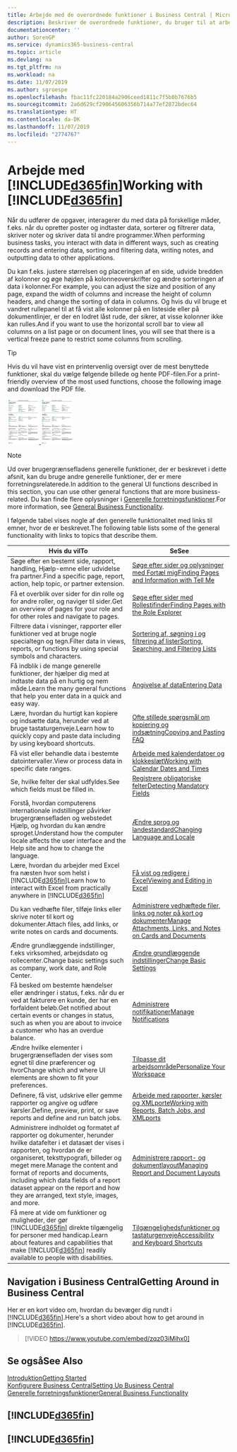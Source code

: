 ```yaml
---
title: Arbejde med de overordnede funktioner i Business Central | Microsoft Docs
description: Beskriver de overordnede funktioner, du bruger til at arbejde med data i Business Central, som f.eks. at angive værdier, sortere data og ændre visninger.
documentationcenter: ''
author: SorenGP
ms.service: dynamics365-business-central
ms.topic: article
ms.devlang: na
ms.tgt_pltfrm: na
ms.workload: na
ms.date: 11/07/2019
ms.author: sgroespe
ms.openlocfilehash: fbac11fc220184a2906ceed1811c7f5b0b7676b5
ms.sourcegitcommit: 2a6d629cf290645606356b714a77ef2872bdec64
ms.translationtype: HT
ms.contentlocale: da-DK
ms.lasthandoff: 11/07/2019
ms.locfileid: "2774767"
---
```

# <a name="working-with-included365finincludesd365fin_mdmd"></a><span data-ttu-id="5d788-103">Arbejde med [!INCLUDE[d365fin](includes/d365fin_md.md)]</span><span class="sxs-lookup"><span data-stu-id="5d788-103">Working with [!INCLUDE[d365fin](includes/d365fin_md.md)]</span></span>
<span data-ttu-id="5d788-104">Når du udfører de opgaver, interagerer du med data på forskellige måder, f.eks. når du opretter poster og indtaster data, sorterer og filtrerer data, skriver noter og skriver data til andre programmer.</span><span class="sxs-lookup"><span data-stu-id="5d788-104">When performing business tasks, you interact with data in different ways, such as creating records and entering data, sorting and filtering data, writing notes, and outputting data to other applications.</span></span>

<span data-ttu-id="5d788-105">Du kan f.eks. justere størrelsen og placeringen af en side, udvide bredden af kolonner og øge højden på kolonneoverskrifter og ændre sorteringen af data i kolonner.</span><span class="sxs-lookup"><span data-stu-id="5d788-105">For example, you can adjust the size and position of any page, expand the width of columns and increase the height of column headers, and change the sorting of data in columns.</span></span> <span data-ttu-id="5d788-106">Og hvis du vil bruge et vandret rullepanel til at få vist alle kolonner på en listeside eller på dokumentlinjer, er der en lodret låst rude, der sikrer, at visse kolonner ikke kan rulles.</span><span class="sxs-lookup"><span data-stu-id="5d788-106">And if you want to use the horizontal scroll bar to view all columns on a list page or on document lines, you will see that there is a vertical freeze pane to restrict some columns from scrolling.</span></span>

> [!TIP]
> <span data-ttu-id="5d788-107">Hvis du vil have vist en printervenlig oversigt over de mest benyttede funktioner, skal du vælge følgende billede og hente PDF-filen.</span><span class="sxs-lookup"><span data-stu-id="5d788-107">For a print-friendly overview of the most used functions, choose the following image and download the PDF file.</span></span>
>
> <span data-ttu-id="5d788-108">[ ![](media/cheat_sheet_inline.png) ](media/cheat_sheet.pdf)</span><span class="sxs-lookup"><span data-stu-id="5d788-108">[ ![](media/cheat_sheet_inline.png) ](media/cheat_sheet.pdf)</span></span>

> [!NOTE]
> <span data-ttu-id="5d788-109">Ud over brugergrænsefladens generelle funktioner, der er beskrevet i dette afsnit, kan du bruge andre generelle funktioner, der er mere forretningsrelaterede.</span><span class="sxs-lookup"><span data-stu-id="5d788-109">In addition to the general UI functions described in this section, you can use other general functions that are more business-related.</span></span> <span data-ttu-id="5d788-110">Du kan finde flere oplysninger i [Generelle forretningsfunktioner](ui-across-business-areas.md).</span><span class="sxs-lookup"><span data-stu-id="5d788-110">For more information, see [General Business Functionality](ui-across-business-areas.md).</span></span>

<span data-ttu-id="5d788-111">I følgende tabel vises nogle af den generelle funktionalitet med links til emner, hvor de er beskrevet.</span><span class="sxs-lookup"><span data-stu-id="5d788-111">The following table lists some of the general functionality with links to topics that describe them.</span></span>

| <span data-ttu-id="5d788-112">Hvis du vil</span><span class="sxs-lookup"><span data-stu-id="5d788-112">To</span></span> | <span data-ttu-id="5d788-113">Se</span><span class="sxs-lookup"><span data-stu-id="5d788-113">See</span></span> |
| --- | --- |
|<span data-ttu-id="5d788-114">Søge efter en bestemt side, rapport, handling, Hjælp-emne eller udvidelse fra partner.</span><span class="sxs-lookup"><span data-stu-id="5d788-114">Find a specific page, report, action, help topic, or partner extension.</span></span> |[<span data-ttu-id="5d788-115">Søge efter sider og oplysninger med Fortæl mig</span><span class="sxs-lookup"><span data-stu-id="5d788-115">Finding Pages and Information with Tell Me</span></span>](ui-search.md) |
|<span data-ttu-id="5d788-116">Få et overblik over sider for din rolle og for andre roller, og naviger til sider.</span><span class="sxs-lookup"><span data-stu-id="5d788-116">Get an overview of pages for your role and for other roles and navigate to pages.</span></span>|[<span data-ttu-id="5d788-117">Søge efter sider med Rollestifinder</span><span class="sxs-lookup"><span data-stu-id="5d788-117">Finding Pages with the Role Explorer</span></span>](ui-role-explorer.md)|
| <span data-ttu-id="5d788-118">Filtrere data i visninger, rapporter eller funktioner ved at bruge nogle specialtegn og tegn.</span><span class="sxs-lookup"><span data-stu-id="5d788-118">Filter data in views, reports, or functions by using special symbols and characters.</span></span> |[<span data-ttu-id="5d788-119">Sortering af, søgning i og filtrering af lister</span><span class="sxs-lookup"><span data-stu-id="5d788-119">Sorting, Searching, and Filtering Lists</span></span>](ui-enter-criteria-filters.md) |
|<span data-ttu-id="5d788-120">Få indblik i de mange generelle funktioner, der hjælper dig med at indtaste data på en hurtig og nem måde.</span><span class="sxs-lookup"><span data-stu-id="5d788-120">Learn the many general functions that help you enter data in a quick and easy way.</span></span>|[<span data-ttu-id="5d788-121">Angivelse af data</span><span class="sxs-lookup"><span data-stu-id="5d788-121">Entering Data</span></span>](ui-enter-data.md)|
|<span data-ttu-id="5d788-122">Lære, hvordan du hurtigt kan kopiere og indsætte data, herunder ved at bruge tastaturgenveje.</span><span class="sxs-lookup"><span data-stu-id="5d788-122">Learn how to quickly copy and paste data including by using keyboard shortcuts.</span></span>|[<span data-ttu-id="5d788-123">Ofte stillede spørgsmål om kopiering og indsætning</span><span class="sxs-lookup"><span data-stu-id="5d788-123">Copying and Pasting FAQ</span></span>](ui-copy-paste.md)|
| <span data-ttu-id="5d788-124">Få vist eller behandle data i bestemte datointervaller.</span><span class="sxs-lookup"><span data-stu-id="5d788-124">View or process data in specific date ranges.</span></span> |[<span data-ttu-id="5d788-125">Arbejde med kalenderdatoer og klokkeslæt</span><span class="sxs-lookup"><span data-stu-id="5d788-125">Working with Calendar Dates and Times</span></span>](ui-enter-date-ranges.md) |
| <span data-ttu-id="5d788-126">Se, hvilke felter der skal udfyldes.</span><span class="sxs-lookup"><span data-stu-id="5d788-126">See which fields must be filled in.</span></span> |[<span data-ttu-id="5d788-127">Registrere obligatoriske felter</span><span class="sxs-lookup"><span data-stu-id="5d788-127">Detecting Mandatory Fields</span></span>](ui-mandatory-fields.md) |
|<span data-ttu-id="5d788-128">Forstå, hvordan computerens internationale indstillinger påvirker brugergrænsefladen og webstedet Hjælp, og hvordan du kan ændre sproget.</span><span class="sxs-lookup"><span data-stu-id="5d788-128">Understand how the computer locale affects the user interface and the Help site and how to change the language.</span></span>|[<span data-ttu-id="5d788-129">Ændre sprog og landestandard</span><span class="sxs-lookup"><span data-stu-id="5d788-129">Changing Language and Locale</span></span>](about-locale-language.md)|
|<span data-ttu-id="5d788-130">Lære, hvordan du arbejder med Excel fra næsten hvor som helst i [!INCLUDE[d365fin](includes/d365fin_md.md)]</span><span class="sxs-lookup"><span data-stu-id="5d788-130">Learn how to interact with Excel from practically anywhere in [!INCLUDE[d365fin](includes/d365fin_md.md)]</span></span>|[<span data-ttu-id="5d788-131">Få vist og redigere i Excel</span><span class="sxs-lookup"><span data-stu-id="5d788-131">Viewing and Editing in Excel</span></span>](across-work-with-excel.md)|
|<span data-ttu-id="5d788-132">Du kan vedhæfte filer, tilføje links eller skrive noter til kort og dokumenter.</span><span class="sxs-lookup"><span data-stu-id="5d788-132">Attach files, add links, or write notes on cards and documents.</span></span>|[<span data-ttu-id="5d788-133">Administrere vedhæftede filer, links og noter på kort og dokumenter</span><span class="sxs-lookup"><span data-stu-id="5d788-133">Manage Attachments, Links, and Notes on Cards and Documents</span></span>](ui-how-add-link-to-record.md)|
| <span data-ttu-id="5d788-134">Ændre grundlæggende indstillinger, f.eks virksomhed, arbejdsdato og rollecenter.</span><span class="sxs-lookup"><span data-stu-id="5d788-134">Change basic settings such as company, work date, and Role Center.</span></span> |[<span data-ttu-id="5d788-135">Ændre grundlæggende indstillinger</span><span class="sxs-lookup"><span data-stu-id="5d788-135">Change Basic Settings</span></span>](ui-change-basic-settings.md) |
|<span data-ttu-id="5d788-136">Få besked om bestemte hændelser eller ændringer i status, f.eks. når du er ved at fakturere en kunde, der har en forfaldent beløb.</span><span class="sxs-lookup"><span data-stu-id="5d788-136">Get notified about certain events or changes in status, such as when you are about to invoice a customer who has an overdue balance.</span></span>|[<span data-ttu-id="5d788-137">Administrere notifikationer</span><span class="sxs-lookup"><span data-stu-id="5d788-137">Manage Notifications</span></span>](ui-smart-notifications.md)|
| <span data-ttu-id="5d788-138">Ændre hvilke elementer i brugergrænsefladen der vises som egnet til dine præferencer og hvor</span><span class="sxs-lookup"><span data-stu-id="5d788-138">Change which and where UI elements are shown to fit your preferences.</span></span>|[<span data-ttu-id="5d788-139">Tilpasse dit arbejdsområde</span><span class="sxs-lookup"><span data-stu-id="5d788-139">Personalize Your Workspace</span></span>](ui-personalization-user.md) |
|<span data-ttu-id="5d788-140">Definere, få vist, udskrive eller gemme rapporter og angive og udføre kørsler.</span><span class="sxs-lookup"><span data-stu-id="5d788-140">Define, preview, print, or save reports and define and run batch jobs.</span></span>|[<span data-ttu-id="5d788-141">Arbejde med rapporter, kørsler og XMLporte</span><span class="sxs-lookup"><span data-stu-id="5d788-141">Working with Reports, Batch Jobs, and XMLports</span></span>](ui-work-report.md)|
| <span data-ttu-id="5d788-142">Administrere indholdet og formatet af rapporter og dokumenter, herunder hvilke datafelter i et datasæt der vises i rapporten, og hvordan de er organiseret, teksttypografi, billeder og meget mere.</span><span class="sxs-lookup"><span data-stu-id="5d788-142">Manage the content and format of reports and documents, including which data fields of a report dataset appear on the report and how they are arranged, text style, images, and more.</span></span>|[<span data-ttu-id="5d788-143">Administrere rapport- og dokumentlayout</span><span class="sxs-lookup"><span data-stu-id="5d788-143">Managing Report and Document Layouts</span></span>](ui-manage-report-layouts.md) |
|<span data-ttu-id="5d788-144">Få mere at vide om funktioner og muligheder, der gør [!INCLUDE[d365fin](includes/d365fin_md.md)] direkte tilgængelig for personer med handicap.</span><span class="sxs-lookup"><span data-stu-id="5d788-144">Learn about features and capabilities that make [!INCLUDE[d365fin](includes/d365fin_md.md)] readily available to people with disabilities.</span></span>|[<span data-ttu-id="5d788-145">Tilgængelighedsfunktioner og tastaturgenveje</span><span class="sxs-lookup"><span data-stu-id="5d788-145">Accessibility and Keyboard Shortcuts</span></span>](ui-accessibility.md)|

## <a name="getting-around-in-business-central"></a><span data-ttu-id="5d788-146">Navigation i Business Central</span><span class="sxs-lookup"><span data-stu-id="5d788-146">Getting Around in Business Central</span></span>
<span data-ttu-id="5d788-147">Her er en kort video om, hvordan du bevæger dig rundt i [!INCLUDE[d365fin](includes/d365fin_md.md)].</span><span class="sxs-lookup"><span data-stu-id="5d788-147">Here's a short video about how to get around in [!INCLUDE[d365fin](includes/d365fin_md.md)].</span></span>

> [!VIDEO https://www.youtube.com/embed/zqz03iMihx0]

## <a name="see-also"></a><span data-ttu-id="5d788-148">Se også</span><span class="sxs-lookup"><span data-stu-id="5d788-148">See Also</span></span>
[<span data-ttu-id="5d788-149">Introduktion</span><span class="sxs-lookup"><span data-stu-id="5d788-149">Getting Started</span></span>](product-get-started.md)  
[<span data-ttu-id="5d788-150">Konfigurere Business Central</span><span class="sxs-lookup"><span data-stu-id="5d788-150">Setting Up Business Central</span></span>](setup.md)  
[<span data-ttu-id="5d788-151">Generelle forretningsfunktioner</span><span class="sxs-lookup"><span data-stu-id="5d788-151">General Business Functionality</span></span>](ui-across-business-areas.md)  

## [!INCLUDE[d365fin](includes/free_trial_md.md)]  
## [!INCLUDE[d365fin](includes/training_link_md.md)]
